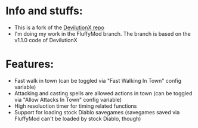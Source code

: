 # Info and stuffs:
 - This is a fork of the [DevilutionX repo](https://github.com/diasurgical/devilutionX)
 - I'm doing my work in the FluffyMod branch. The branch is based on the v1.1.0 code of DevilutionX

# Features:
 - Fast walk in town (can be toggled via "Fast Walking In Town" config variable)
 - Attacking and casting spells are allowed actions in town (can be toggled via "Allow Attacks In Town" config variable)
 - High resoluotion timer for timing related functions
 - Support for loading stock Diablo savegames (savegames saved via FluffyMod can't be loaded by stock Diablo, though)
